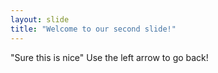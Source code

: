 ```yaml
---
layout: slide
title: "Welcome to our second slide!"
---
```

"Sure this is nice"
Use the left arrow to go back!
